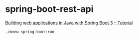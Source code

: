 # spring-boot-rest-api

[Building web applications in Java with Spring Boot 3 – Tutorial](https://www.youtube.com/watch?v=31KTdfRH6nY)

```
./mvnw spring-boot:run
```
